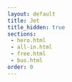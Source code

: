 ```yaml
---
layout: default
title: Jet
title_hidden: true
sections:
 - hero.html
 - all-in.html
 - free.html
 - bus.html
order: 0
---
```

